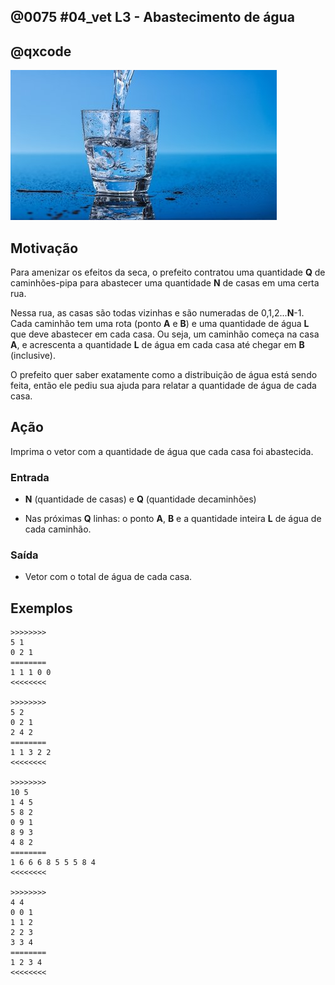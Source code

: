 ## @0075 #04_vet L3 - Abastecimento de água
## @qxcode

![](capa.jpg)

## Motivação

Para amenizar os efeitos da seca, o prefeito contratou uma quantidade **Q** de caminhões-pipa para abastecer uma quantidade **N** de casas em uma certa rua.

Nessa rua, as casas são todas vizinhas e são numeradas de 0,1,2...**N**\-1.  
Cada caminhão tem uma rota (ponto **A** e **B**) e uma quantidade de água **L** que deve abastecer em cada casa. Ou seja, um caminhão começa na casa **A**, e acrescenta  a quantidade **L** de água em cada casa até chegar em **B** (inclusive).

O prefeito quer saber exatamente como a distribuição de água está sendo feita, então ele pediu sua ajuda para relatar a quantidade de água de cada casa.

## Ação

Imprima o vetor com a quantidade de água que cada casa foi abastecida.

### Entrada

*   **N** (quantidade de casas) e **Q** (quantidade decaminhões)
    
*   Nas próximas **Q** linhas: o ponto **A**, **B** e a quantidade inteira **L** de água de cada caminhão.

### Saída

*   Vetor com o total de água de cada casa.

## Exemplos

```
>>>>>>>>
5 1
0 2 1  
========
1 1 1 0 0
<<<<<<<<
  
>>>>>>>>
5 2
0 2 1
2 4 2
========
1 1 3 2 2
<<<<<<<<

>>>>>>>>
10 5
1 4 5
5 8 2
0 9 1
8 9 3
4 8 2
========
1 6 6 6 8 5 5 5 8 4
<<<<<<<<

>>>>>>>>
4 4
0 0 1
1 1 2
2 2 3
3 3 4  
========
1 2 3 4
<<<<<<<<
```

#

<!---
>>>>>>>> 01
5 1
0 4 50
========
50 50 50 50 50
<<<<<<<<

>>>>>>>> 02
6 6
0 5 1
1 5 1
2 5 1
3 5 1
4 5 1
5 5 1
========
1 2 3 4 5 6
<<<<<<<<

>>>>>>>> 03
20 6
1 19 5
7 12 10
0 3 30
8 19 3
0 2 8
6 9 4
========
38 43 43 35 5 5 9 19 22 22 18 18 18 8 8 8 8 8 8 8
<<<<<<<<

>>>>>>>> 04
10 15
1 3 13
4 5 30
0 3 20
0 0 5
8 9 27
3 8 12
3 9 25
6 7 2
2 3 13
4 7 8
6 6 7
1 5 4
4 8 2
5 9 17
0 3 8
========
33 45 58 95 81 98 73 66 83 69
<<<<<<<<
--->